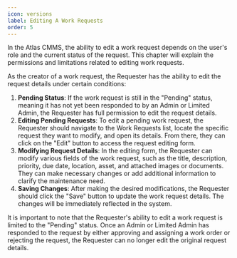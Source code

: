 ```yaml
---
icon: versions
label: Editing A Work Requests
order: 5
---
```

In the Atlas CMMS, the ability to edit a work request depends on the user's role and the current status of the request. This chapter will explain the permissions and limitations related to editing work requests.

As the creator of a work request, the Requester has the ability to edit the request details under certain conditions:

1. __Pending Status__: If the work request is still in the "Pending" status, meaning it has not yet been responded to by an Admin or Limited Admin, the Requester has full permission to edit the request details.
2. __Editing Pending Requests__: To edit a pending work request, the Requester should navigate to the Work Requests list, locate the specific request they want to modify, and open its details. From there, they can click on the "Edit" button to access the request editing form.
3. __Modifying Request Details__: In the editing form, the Requester can modify various fields of the work request, such as the title, description, priority, due date, location, asset, and attached images or documents. They can make necessary changes or add additional information to clarify the maintenance need.
4. __Saving Changes__: After making the desired modifications, the Requester should click the "Save" button to update the work request details. The changes will be immediately reflected in the system.

It is important to note that the Requester's ability to edit a work request is limited to the "Pending" status. Once an Admin or Limited Admin has responded to the request by either approving and assigning a work order or rejecting the request, the Requester can no longer edit the original request details.
